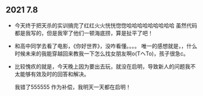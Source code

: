 ##  2021 7.8

- 今天终于把天杀的实训搞完了红红火火恍恍惚惚哈哈哈哈哈哈哈哈哈
  虽然代码都是我写的，但是我宰了他们一顿海底捞，算是扯平了吧！



- 和高中同学去看了电影，《你好世界》，没咋看懂。。。。
  唯一的感想就是，，什么时候未来的我能穿越回来教我一下怎么找女朋友啊o(TヘTo)，孩子很急c。



- 比较愧疚的就是，今天晚上因为要出去玩，就没在启明，导致新人的问题我不太能够有效及时的回答和解决。

  我错了555555
  作为补偿，我明天一天都在启明！